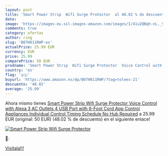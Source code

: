 ```yaml
---
layout: post
title: 'Smart Power Strip  Wifi Surge Protector  al 48.02 % de descuento'
date: 
image: 'https://images-eu.ssl-images-amazon.com/images/I/41u2QBqh-nL._SL200_.jpg'
comments: true
category: ofertas
author: ring
slug: 'B07H811RWP-es'
actualPrice: 25.99 EUR
currency: EUR
price: 25.99
comparePrice: 50 EUR
prodname: 'Smart Power Strip  Wifi Surge Protector  Voice Control with Alexa  3 AC Outlets 4 USB Port with 6-Foot Cord  App Control Appliances  Individual Control  Timing Schedule  No Hub Required'
country: 'es'
flag: '🇪🇸'
buyurl: 'https://www.amazon.es/dp/B07H811RWP/?tag=tolees-21'
descuento: '48.02'
average: '25.99'
---
```


Ahora mismo tienes [Smart Power Strip  Wifi Surge Protector  Voice Control with Alexa  3 AC Outlets 4 USB Port with 6-Foot Cord  App Control Appliances  Individual Control  Timing Schedule  No Hub Required](https://www.amazon.es/dp/B07H811RWP/?tag=tolees-21) a 25.99 EUR (original: 50 EUR) (48.02 %  de descuento) en el siguiente enlace!

[![Smart Power Strip  Wifi Surge Protector ](https://images-eu.ssl-images-amazon.com/images/I/41u2QBqh-nL._SL200_.jpg)](https://www.amazon.es/dp/B07H811RWP/?tag=tolees-21)

🔎:


[Visítala!!!](https://www.amazon.es/dp/B07H811RWP/?tag=tolees-21)
